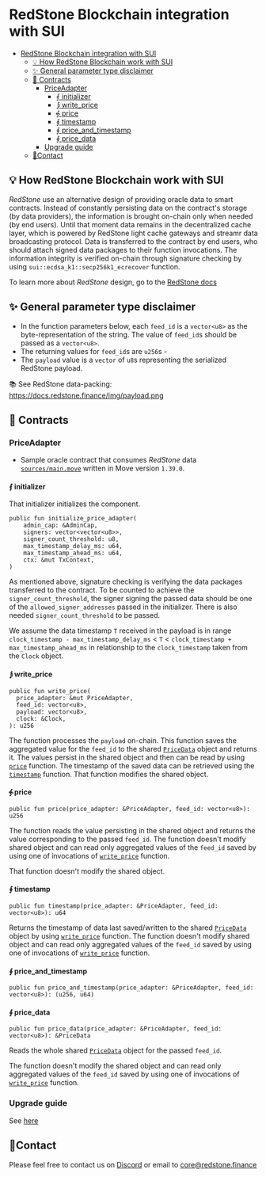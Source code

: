 # RedStone Blockchain integration with SUI

<!-- TOC -->
* [RedStone Blockchain integration with SUI](#redstone-blockchain-integration-with-sui)
  * [💡 How RedStone Blockchain work with SUI](#-how-redstone-blockchain-work-with-sui)
  * [✨ General parameter type disclaimer](#-general-parameter-type-disclaimer)
  * [📄 Contracts](#-contracts)
    * [PriceAdapter](#priceadapter)
      * [⨐ initializer](#-initializer)
      * [⨒ write_price](#-write_price)
      * [⨗ price](#-price)
      * [∮ timestamp](#-timestamp)
      * [∮ price_and_timestamp](#-price_and_timestamp)
      * [∮ price_data](#-price_data)
    * [Upgrade guide](#upgrade-guide)
  * [🙋‍Contact](#contact)
<!-- TOC -->

## 💡 How RedStone Blockchain work with SUI

_RedStone_ use an alternative design of providing oracle data to smart contracts. Instead of constantly
persisting data on the contract's storage (by data providers), the information is brought on-chain only when needed
(by end users).
Until that moment data remains in the decentralized cache layer, which is powered by RedStone light cache gateways and
streamr data broadcasting protocol. Data is transferred to the contract by end users, who should attach signed data
packages to their function invocations. The information integrity is verified on-chain through signature checking
by using `sui::ecdsa_k1::secp256k1_ecrecover` function.

To learn more about _RedStone_ design, go to
the [RedStone docs](https://docs.redstone.finance/docs/introduction)

## ✨ General parameter type disclaimer

* In the function parameters below, each `feed_id` is a `vector<u8>` as the byte-representation of the string.
  The value of `feed_id`s should be passed as a `vector<u8>`.
* The returning values for `feed_id`s are `u256`s -
* The `payload` value is a `vector` of `u8`s representing the serialized RedStone payload.

📚 See RedStone data-packing: https://docs.redstone.finance/img/payload.png

## 📄 Contracts

### PriceAdapter

- Sample oracle contract that consumes _RedStone_ data [`sources/main.move`](sources/main.move) written in Move
  version `1.39.0`.

#### ⨐ initializer

That initializer initializes the component.

```sui move
public fun initialize_price_adapter(
    admin_cap: &AdminCap,
    signers: vector<vector<u8>>,
    signer_count_threshold: u8,
    max_timestamp_delay_ms: u64,
    max_timestamp_ahead_ms: u64,
    ctx: &mut TxContext,
)
```

As mentioned above, signature checking is verifying the data packages transferred to the contract.
To be counted to achieve the `signer_count_threshold`, the signer signing the passed data
should be one of the `allowed_signer_addresses` passed in the initializer.
There is also needed `signer_count_threshold` to be passed.

We assume the data timestamp `T` received in the payload is in range
`clock_timestamp - max_timestamp_delay_ms` < `T` <  `clock_timestamp + max_timestamp_ahead_ms`
in relationship to the  `clock_timestamp` taken from the `Clock` object.

#### ⨒ write_price

```sui move
public fun write_price(
  price_adapter: &mut PriceAdapter,
  feed_id: vector<u8>,
  payload: vector<u8>,
  clock: &Clock,
): u256
```

The function processes the `payload` on-chain.
This function saves the aggregated value for the `feed_id`
to the  shared [`PriceData`](./sources/price_data.move) object and returns it.
The values persist in the shared object and then can be read by using [`price`](#-price) function.
The timestamp of the saved data can be retrieved using the [`timestamp`](#-timestamp) function.
That function modifies the shared object.

#### ⨗ price

```sui move
public fun price(price_adapter: &PriceAdapter, feed_id: vector<u8>): u256 
```

The function reads the value persisting in the shared object and returns the value corresponding to the
passed `feed_id`.
The function doesn't modify shared object and can read only aggregated values of the `feed_id` saved by
using one of invocations of [`write_price`](#-write_price) function.

That function doesn't modify the shared object.

#### ∮ timestamp

```sui move
public fun timestamp(price_adapter: &PriceAdapter, feed_id: vector<u8>): u64
```

Returns the timestamp of data last saved/written to the shared [`PriceData`](./sources/price_data.move) object by using [`write_price`](#-write_price) function.
The function doesn't modify shared object and can read only aggregated values of the `feed_id` saved by
using one of invocations of [`write_price`](#-write_price) function.

#### ∮ price_and_timestamp

```sui move
public fun price_and_timestamp(price_adapter: &PriceAdapter, feed_id: vector<u8>): (u256, u64) 
```

#### ∮ price_data

```sui move
public fun price_data(price_adapter: &PriceAdapter, feed_id: vector<u8>): &PriceData
```

Reads the whole  shared [`PriceData`](./sources/price_data.move) object for the passed `feed_id`.

The function doesn't modify the shared object and can read only aggregated values of the `feed_id` saved by
using one of invocations of [`write_price`](#-write_price) function.

### Upgrade guide

See [here](../README.md#sui-package-upgrades)

## 🙋‍Contact

Please feel free to contact us on [Discord](https://redstone.finance/discord) or email to core@redstone.finance
